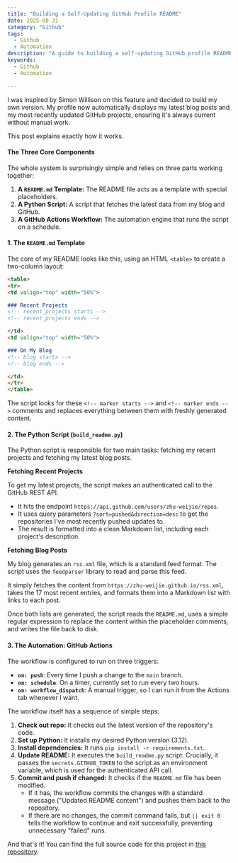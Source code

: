 ```yaml
---
title: "Building a Self-Updating GitHub Profile README"
date: 2025-08-31
category: "Github"
tags:
  - Github
  - Automation
description: "A guide to building a self-updating GitHub profile README."
keywords:
  - Github
  - Automation

---
```


I was inspired by Simon Willison on this feature and decided to build my own version. My profile now automatically displays my latest blog posts and my most recently updated GitHub projects, ensuring it's always current without manual work.

This post explains exactly how it works.

#### The Three Core Components

The whole system is surprisingly simple and relies on three parts working together:

1.  **A `README.md` Template:** The README file acts as a template with special placeholders.
2.  **A Python Script:** A script that fetches the latest data from my blog and GitHub.
3.  **A GitHub Actions Workflow:** The automation engine that runs the script on a schedule.

#### 1. The `README.md` Template

The core of my README looks like this, using an HTML `<table>` to create a two-column layout:

```markdown
<table>
<tr>
<td valign="top" width="50%">

### Recent Projects
<!-- recent_projects starts -->
<!-- recent_projects ends -->

</td>
<td valign="top" width="50%">

### On My Blog
<!-- blog starts -->
<!-- blog ends -->

</td>
</tr>
</table>
```

The script looks for these `<!-- marker starts -->` and `<!-- marker ends -->` comments and replaces everything between them with freshly generated content.

#### 2. The Python Script (`build_readme.py`)

The Python script is responsible for two main tasks: fetching my recent projects and fetching my latest blog posts.

**Fetching Recent Projects**

To get my latest projects, the script makes an authenticated call to the GitHub REST API.

*   It hits the endpoint `https://api.github.com/users/zhu-weijie/repos`.
*   It uses query parameters `?sort=pushed&direction=desc` to get the repositories I've most recently pushed updates to.
*   The result is formatted into a clean Markdown list, including each project's description.

**Fetching Blog Posts**

My blog generates an `rss.xml` file, which is a standard feed format. The script uses the `feedparser` library to read and parse this feed.

It simply fetches the content from `https://zhu-weijie.github.io/rss.xml`, takes the 17 most recent entries, and formats them into a Markdown list with links to each post.

Once both lists are generated, the script reads the `README.md`, uses a simple regular expression to replace the content within the placeholder comments, and writes the file back to disk.

#### 3. The Automation: GitHub Actions

The workflow is configured to run on three triggers:

*   **`on: push`**: Every time I push a change to the `main` branch.
*   **`on: schedule`**: On a timer, currently set to run every two hours.
*   **`on: workflow_dispatch`**: A manual trigger, so I can run it from the Actions tab whenever I want.

The workflow itself has a sequence of simple steps:

1.  **Check out repo:** It checks out the latest version of the repository's code.
2.  **Set up Python:** It installs my desired Python version (3.12).
3.  **Install dependencies:** It runs `pip install -r requirements.txt`.
4.  **Update README:** It executes the `build_readme.py` script. Crucially, it passes the `secrets.GITHUB_TOKEN` to the script as an environment variable, which is used for the authenticated API call.
5.  **Commit and push if changed:** It checks if the `README.md` file has been modified.
    *   If it has, the workflow commits the changes with a standard message ("Updated README content") and pushes them back to the repository.
    *   If there are no changes, the commit command fails, but `|| exit 0` tells the workflow to continue and exit successfully, preventing unnecessary "failed" runs.

And that's it! You can find the full source code for this project in [this repository](https://github.com/zhu-weijie/zhu-weijie).
